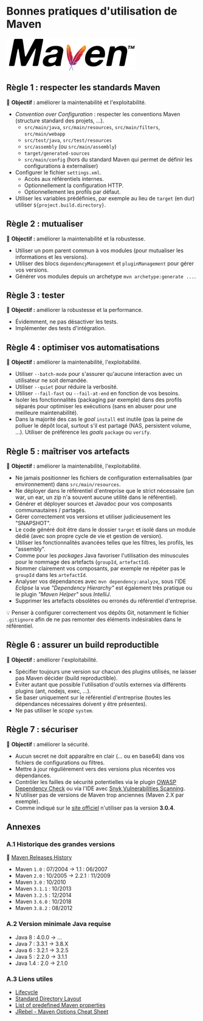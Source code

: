 # Bonnes pratiques d'utilisation de Maven

![logo](images/maven_logo.png)

## Règle 1 : respecter les standards Maven

:pushpin: **Objectif :** améliorer la maintenabilité et l'exploitabilité.

* _Convention over Configuration_ : respecter les conventions Maven (structure standard des projets, ...).
  * `src/main/java`, `src/main/resources`, `src/main/filters`, `src/main/webapp`
  * `src/test/java`, `src/test/resources`
  * `src/assembly` (ou `src/main/assembly`)
  * `target/generated-sources`
  * `src/main/config` (hors du standard Maven qui permet de définir les configurations à externaliser)
* Configurer le fichier `settings.xml`.
  * Accès aux référentiels internes.
  * Optionnellement la configuration HTTP.
  * Optionnellement les profils par défaut.
* Utiliser les variables prédéfinies, par exemple au lieu de `target` (en dur) utiliser `${project.build.directory}`.

## Règle 2 : mutualiser

:pushpin: **Objectif :** améliorer la maintenabilité et la robustesse.

* Utiliser un pom parent commun à vos modules (pour mutualiser les informations et les versions).
* Utiliser des blocs `dependencyManagement` et `pluginManagement` pour gérer vos versions.
* Générer vos modules depuis un archetype `mvn archetype:generate ...`.

## Règle 3 : tester

:pushpin: **Objectif :** améliorer la robustesse et la performance.

* Évidemment, ne pas désactiver les tests.
* Implémenter des tests d'intégration.

## Règle 4 : optimiser vos automatisations

:pushpin: **Objectif :** améliorer la maintenabilité, l'exploitabilité.

* Utiliser `--batch-mode` pour s'assurer qu'aucune interaction avec un utilisateur ne soit demandée.
* Utiliser `--quiet` pour réduire la verbosité.
* Utiliser `--fail-fast` ou `--fail-at-end` en fonction de vos besoins.
* Isoler les fonctionnalités (packaging par exemple) dans des profils séparés pour optimiser les exécutions (sans en abuser pour une meilleure maintenabilité).
* Dans la majorité des cas le _goal_ `install` est inutile (pas la peine de polluer le dépôt local, surtout s'il est partagé (NAS, persistent volume, ...). Utiliser de préférence les _goals_ `package` ou `verify`.

## Règle 5 : maîtriser vos artefacts

:pushpin: **Objectif :** améliorer la maintenabilité, l'exploitabilité.

* Ne jamais positionner les fichiers de configuration externalisables (par environnement) dans `src/main/resources`.
* Ne déployer dans le référentiel d'entreprise que le strict nécessaire (un war, un ear, un zip n'a souvent aucune utilité dans le référentiel).
* Générer et déployer sources et Javadoc pour vos composants communautaires / partagés.
* Gérer correctement vos versions et utiliser judicieusement les "SNAPSHOT".
* Le code généré doit être dans le dossier `target` et isolé dans un module dédié (avec son propre cycle de vie et gestion de version).
* Utiliser les fonctionnalités avancées telles que les filtres, les profils, les "assembly".
* Comme pour les _packages_ Java favoriser l'utilisation des minuscules pour le nommage des artefacts (`groupId`, `artefactId`).
* Nommer clairement vos composants, par exemple ne répéter pas le `groupId` dans les `artefactId`.
* Analyser vos dépendances avec `mvn dependency:analyze`, sous l'IDE _Eclipse_ la vue _"Dependency Hierarchy"_ est également très pratique ou le plugin _"Maven Helper"_ sous _IntelliJ_.
* Supprimer les artefacts obsolètes ou erronés du référentiel d'entreprise.

:bulb: Penser à configurer correctement vos dépôts Git, notamment le fichier `.gitignore` afin de ne pas remonter des éléments indésirables dans le référentiel.

## Règle 6 : assurer un build reproductible

:pushpin: **Objectif :** améliorer l'exploitabilité.

* Spécifier toujours une version sur chacun des plugins utilisés, ne laisser pas Maven décider (build reproductible).
* Éviter autant que possible l'utilisation d'outils externes via différents plugins (ant, nodejs, exec, ...).
* Se baser uniquement sur le référentiel d'entreprise (toutes les dépendances nécessaires doivent y être présentes).
* Ne pas utiliser le _scope_ `system`.

## Règle 7 : sécuriser

:pushpin: **Objectif :** améliorer la sécurité.

* Aucun secret ne doit apparaître en clair (... ou en base64) dans vos fichiers de configurations ou filtres.
* Mettre à jour régulièrement vers des versions plus récentes vos dépendances.
* Contrôler les failles de sécurité potentielles via le plugin [OWASP Dependency Check](https://jeremylong.github.io/DependencyCheck/dependency-check-maven/index.html) ou via l'IDE avec [Snyk Vulnerabilities Scanning](https://blog.jetbrains.com/idea/2019/03/catching-vulnerabilities-instantly-in-your-intellij-idea-environment/).
* N'utiliser pas de versions de Maven trop anciennes (Maven 2.X par exemple).
* Comme indiqué sur le [site officiel](https://maven.apache.org/security.html) n'utiliser pas la version **3.0.4**.

## Annexes

### A.1 Historique des grandes versions

:link: [Maven Releases History](https://maven.apache.org/docs/history.html)

* Maven `1.0` : 07/2004 -> 1.1 : 06/2007
* Maven `2.0` : 10/2005 -> 2.2.1 : 11/2009
* Maven `3.0` : 10/2010
* Maven `3.1.1` : 10/2013
* Maven `3.2.5` : 12/2014
* Maven `3.6.0` : 10/2018
* Maven `3.8.2` : 08/2012

### A.2 Version minimale Java requise

* Java 8 : 4.0.0 -> ...
* Java 7 : 3.3.1 -> 3.8.X
* Java 6 : 3.2.1 -> 3.2.5
* Java 5 : 2.2.0 -> 3.1.1
* Java 1.4 : 2.0 -> 2.1.0

### A.3 Liens utiles

* [Lifecycle](https://maven.apache.org/guides/introduction/introduction-to-the-lifecycle.html)
* [Standard Directory Layout](http://maven.apache.org/guides/introduction/introduction-to-the-standard-directory-layout.html)
* [List of predefined Maven properties](https://github.com/cko/predefined_maven_properties/blob/master/README.md)
* [JRebel - Maven Options Cheat Sheet](https://www.jrebel.com/blog/maven-cheat-sheet)
